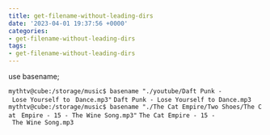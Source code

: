 ```yaml
---
title: get-filename-without-leading-dirs
date: '2023-04-01 19:37:56 +0000'
categories:
- get-filename-without-leading-dirs
tags:
- get-filename-without-leading-dirs
---
```



use basename;

`mythtv@cube:/storage/music$ basename "./youtube/Daft Punk - Lose Yourself to `
`Dance.mp3"`
`Daft Punk - Lose Yourself to Dance.mp3`
`mythtv@cube:/storage/music$ basename "./The Cat Empire/Two Shoes/The Cat `
`Empire - 15 - The Wine Song.mp3"`
`The Cat Empire - 15 - The Wine Song.mp3`